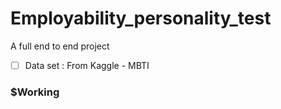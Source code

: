 # Employability_personality_test
A full end to end project

- [ ] Data set : From Kaggle - MBTI

### $Working
